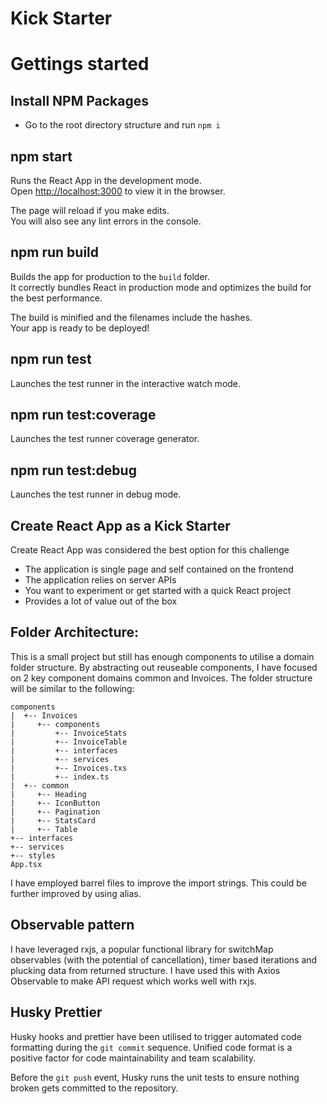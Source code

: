 # Kick Starter

# Gettings started

## Install NPM Packages

- Go to the root directory structure and run `npm i`

## npm start

Runs the React App in the development mode.<br />
Open [http://localhost:3000](http://localhost:3000) to view it in the browser.

The page will reload if you make edits.<br />
You will also see any lint errors in the console.

## npm run build

Builds the app for production to the `build` folder.<br />
It correctly bundles React in production mode and optimizes the build for the best performance.

The build is minified and the filenames include the hashes.<br />
Your app is ready to be deployed!

## npm run test

Launches the test runner in the interactive watch mode.<br />

## npm run test:coverage

Launches the test runner coverage generator.<br />

## npm run test:debug

Launches the test runner in debug mode.<br />

## Create React App as a Kick Starter 

Create React App was considered the best option for this challenge

- The application is single page and self contained on the frontend
- The application relies on server APIs
- You want to experiment or get started with a quick React project 
- Provides a lot of value out of the box

## Folder Architecture:

This is a small project but still has enough components to utilise a domain folder structure.  By abstracting out reuseable components, I have focused on 2 key component domains common and Invoices.  The folder structure will be similar to the following:

```
components
|  +-- Invoices
|     +-- components
|         +-- InvoiceStats
|         +-- InvoiceTable
|         +-- interfaces
|         +-- services
|         +-- Invoices.txs
|         +-- index.ts
|  +-- common
|     +-- Heading
|     +-- IconButton
|     +-- Pagination
|     +-- StatsCard
|     +-- Table
+-- interfaces
+-- services
+-- styles
App.tsx
```

I have employed barrel files to improve the import strings.  This could be further improved by using alias.

## Observable pattern

I have leveraged rxjs, a popular functional library for switchMap observables (with the potential of cancellation), timer based iterations and plucking data from returned structure.  I have used this with Axios Observable to make API request which works well with rxjs.

## Husky Prettier 

Husky hooks and prettier have been utilised to trigger automated code formatting during the `git commit` sequence.  Unified code format is a positive factor for code maintainability and team scalability.

Before the `git push` event, Husky runs the unit tests to ensure nothing broken gets committed to the repository.
